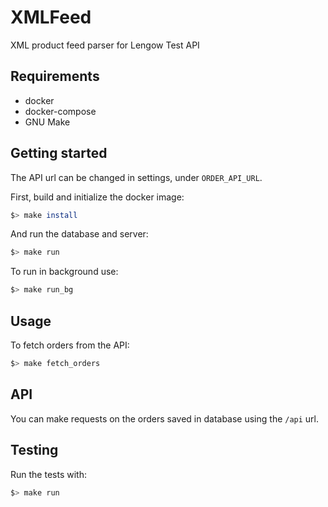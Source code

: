# XMLFeed
XML product feed parser for Lengow Test API

## Requirements
 - docker
 - docker-compose
 - GNU Make

## Getting started
The API url can be changed in settings, under ```ORDER_API_URL```.

First, build and initialize the docker image:
```bash
$> make install
```

And run the database and server:
```bash
$> make run
```

To run in background use:
```bash
$> make run_bg
```

## Usage
To fetch orders from the API:
```bash
$> make fetch_orders
```

## API
You can make requests on the orders saved in database using the ```/api``` url.

## Testing
Run the tests with:
```bash
$> make run
```